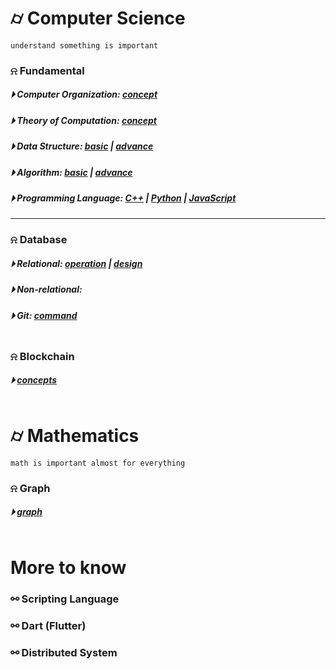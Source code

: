 

# &#x232d; Computer Science
```
understand something is important
```

### &#x237e; Fundamental
##### &#x23f5; Computer Organization: [concept](./fundamental/Computer_Organization.md)
##### &#x23f5; Theory of Computation: [concept](./fundamental/TOC.md)
##### &#x23f5; Data Structure: [basic](./fundamental/data_structure/dataStructureBasic.md) | [advance](./fundamental/data_structure/dataStructureAdvanced.md)
##### &#x23f5; Algorithm: [basic](./fundamental/algorithm/basicAlgorithm.md) | [advance]()
##### &#x23f5; Programming Language: [C++](./fundamental/programming_language/conceptC++.md) | [Python]() | [JavaScript](./fundamental/programming_language/JS/)
<hr />

### &#x237e; Database 
##### &#x23f5; Relational: [operation](./database/relationalDatabase_1.md) | [design](./database/relationalDatabase_2.md)
##### &#x23f5; Non-relational: 
##### &#x23f5; Git: [command](./database/Git.md)
```
```

### &#x237e; Blockchain 
##### &#x23f5; [concepts](./blockchain/blockchain-concept.md)
```
```

# &#x232d; Mathematics
```
math is important almost for everything
```

### &#x237e; Graph
##### &#x23f5; [graph]()
```
```

# More to know

### &#x26af; Scripting Language
### &#x26af; Dart (Flutter)
### &#x26af; Distributed System
